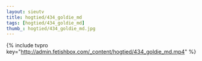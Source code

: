```yaml
--- 
layout: sieutv
title: hogtied/434_goldie_md
tags: [hogtied/434_goldie_md]
thumb_: hogtied/434_goldie_md.jpg
---
```

{% include tvpro key="http://admin.fetishbox.com/_content/hogtied/434_goldie_md.mp4" %} 
